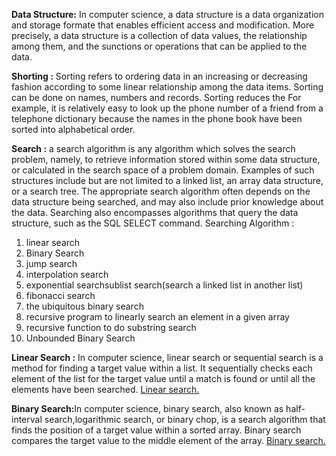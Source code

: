 <b>Data Structure:</b> In computer science, a data structure is a data organization and storage formate that enables efficient access and modification. More precisely, a data structure is a collection of data values, the relationship among them, and the sunctions or operations that can be applied to the data.

<b>Shorting :</b> Sorting refers to ordering data in an increasing or decreasing fashion according to some linear relationship among the data items. Sorting can be done on names, numbers and records. Sorting reduces the For example, it is relatively easy to look up the phone number of a friend from a telephone dictionary because the names in the phone book have been sorted into alphabetical order.

<b>Search :</b> a search algorithm is any algorithm which solves the search problem, namely, to retrieve information stored within some data structure, or calculated in the search space of a problem domain. Examples of such structures include but are not limited to a linked list, an array data structure, or a search tree. The appropriate search algorithm often depends on the data structure being searched, and may also include prior knowledge about the data. Searching also encompasses algorithms that query the data structure, such as the SQL SELECT command.
Searching Algorithm :
1. linear search
2. Binary Search
3. jump search
4. interpolation search
5. exponential searchsublist search(search a linked list in another list)
6. fibonacci search
7. the ubiquitous binary search
8. recursive program to linearly search an element in a given array
9. recursive function to do substring search
10. Unbounded Binary Search<br>

<b>Linear Search :</b> In computer science, linear search or sequential search is a method for finding a target value within a list. It sequentially checks each element of the list for the target value until a match is found or until all the elements have been searched.
<a href="https://www.geeksforgeeks.org/linear-search/" target="_blank">Linear search.</a><br>

<b>Binary Search:</b>In computer science, binary search, also known as half-interval search,logarithmic search, or binary chop, is a search algorithm that finds the position of a target value within a sorted array. Binary search compares the target value to the middle element of the array.
<a href="https://www.geeksforgeeks.org/binary-search/" target="_blank">Binary search.</a>

